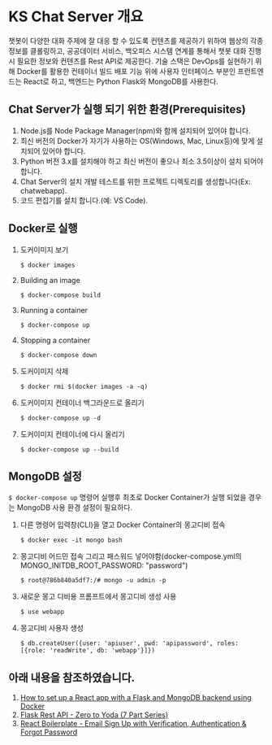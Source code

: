 # KS Chat Server 개요
챗봇이 다양한 대화 주제에 잘 대응 할 수 있도록 컨텐츠를 제공하기 위하여 웹상의 각종 정보를 클롤링하고, 공공데이터 서비스, 백오피스 시스템 연계를 통해서 챗봇 대화 진행시 필요한 정보와 컨텐츠를 Rest API로 제공한다. 기술 스택은 DevOps를 실현하기 위해 Docker를 활용한 컨테이너 빌드 배포 기능 위에 사용자 인터페이스 부분인 프런트엔드는 React로 하고, 백엔드는 Python Flask와 MongoDB를 사용한다.

## Chat Server가 실행 되기 위한 환경(Prerequisites)

 1. Node.js를 Node Package Manager(npm)와 함께 설치되어 있어야 합니다.
 2. 최신 버전의 Docker가 자기가 사용하는 OS(Windows, Mac, Linux등)에 맞게 설치되어 있어야 합니다.
 3. Python 버전 3.x를 설치해야 하고 최신 버전이 좋으나 최소 3.5이상이 설치 되어야합니다.
 4. Chat Server의 설치 개발 테스트를 위한 프로젝트 디렉토리를 생성합니다(Ex: chatwebapp).
 5. 코드 편집기를 설치 합니다.(예: VS Code).

## Docker로 실행
 1. 도커이미지 보기
    ```
    $ docker images
    ```

 2. Building an image
    ```
    $ docker-compose build
    ```

 3. Running a container
    ```
    $ docker-compose up
    ```

 4. Stopping a container
    ```
    $ docker-compose down
    ```

 5. 도커이미지 삭제
    ```
    $ docker rmi $(docker images -a -q)
    ```

 6. 도커이미지 컨테이너 백그라운드로 올리기
    ```
    $ docker-compose up -d
    ```

 7. 도커이미지 컨테이너에 다시 올리기
    ```
    $ docker-compose up --build 
    ```
## MongoDB 설정
```$ docker-compose up``` 명령어 실행후 최초로 Docker Container가 실행 되었을 경우는 MongoDB 사용 환경 설정이 필요하다.
 1. 다른 명령어 입력창(CLI)을 열고 Docker Container의 몽고디비 접속
    ```
    $ docker exec -it mongo bash
    ```

 2. 몽고디비 어드민 접속 그리고 패스워드 넣어야함(docker-compose.yml의 MONGO_INITDB_ROOT_PASSWORD: "password")
    ```
    $ root@786b840a5df7:/# mongo -u admin -p
    ```

 3. 새로운 몽고 디비용 프롬프트에서 몽고디비 생성 사용
    ```
    $ use webapp
    ```

 4. 몽고디비 사용자 생성
    ```
    $ db.createUser({user: 'apiuser', pwd: 'apipassword', roles: [{role: 'readWrite', db: 'webapp'}]})
    ```

 ## 아래 내용을 참조하였습니다.

  1. [How to set up a React app with a Flask and MongoDB backend using Docker][1]
  2. [Flask Rest API - Zero to Yoda (7 Part Series)][2]
  3. [React Boilerplate - Email Sign Up with Verification, Authentication & Forgot Password][3]


[1]: https://medium.com/swlh/how-to-set-up-a-react-app-with-a-flask-and-mongodb-backend-using-docker-19b356180199
[2]: https://dev.to/paurakhsharma/flask-rest-api-part-0-setup-basic-crud-api-4650
[3]: https://jasonwatmore.com/post/2020/04/22/react-email-sign-up-with-verification-authentication-forgot-password#account-forgot-password-jsx